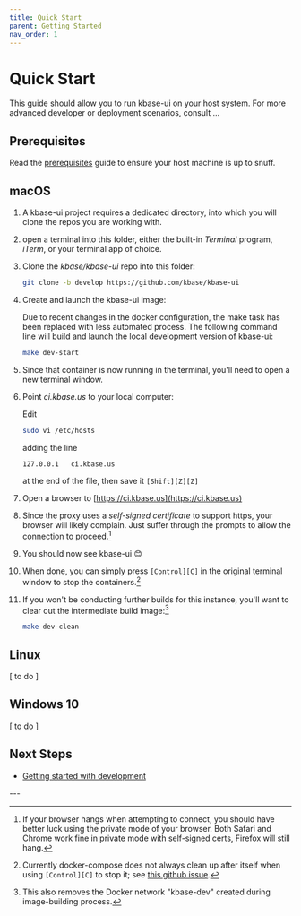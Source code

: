 ```yaml
---
title: Quick Start
parent: Getting Started
nav_order: 1
---
```


# Quick Start

This guide should allow you to run kbase-ui on your host system. For more advanced developer or deployment scenarios, consult ...

## Prerequisites

Read the [prerequisites](prerequisites.md) guide to ensure your host machine is up to snuff.

## macOS

1. A kbase-ui project requires a dedicated directory, into which you will clone the repos you are working with.
2. open a terminal into this folder, either the built-in _Terminal_ program, _iTerm_, or your terminal app of choice.
3. Clone the _kbase/kbase-ui_ repo into this folder:
    ```bash
    git clone -b develop https://github.com/kbase/kbase-ui
    ```
4. Create and launch the kbase-ui image:

    Due to recent changes in the docker configuration, the make task has been replaced with less automated process. The following command line will build and launch the local development version of kbase-ui:

    ```bash
    make dev-start
    ```

    <!--```bash
    cd kbase-ui
    make docker-image build=dev
    make run-docker-image env=dev
    ```-->

5. Since that container is now running in the terminal, you'll need to open a new terminal window.
6. Point _ci.kbase.us_ to your local computer:

    Edit

    ```bash
    sudo vi /etc/hosts
    ```

    adding the line

    ```bash
    127.0.0.1	ci.kbase.us
    ```

    at the end of the file, then save it `[Shift][Z][Z]`

7. Open a browser to [https://ci.kbase.us](https://ci.kbase.us)
8. Since the proxy uses a _self-signed certificate_ to support https, your browser will likely complain. Just suffer through the prompts to allow the connection to proceed.[^2]
9. You should now see kbase-ui 😊
10. When done, you can simply press `[Control][C]` in the original terminal window to stop the containers.[^3]
11. If you won't be conducting further builds for this instance, you'll want to clear out the intermediate build image:[^4]

    ```bash
    make dev-clean
    ```

## Linux

[ to do ]

## Windows 10

[ to do ]

## Next Steps

-   [Getting started with development](/development/getting-started.md)

\---

[^1]: If you use Terminal or iTerm, pressing `[Cmd][T]` will open a new tab in the terminal window, with the same directory.
[^2]: If your browser hangs when attempting to connect, you should have better luck using the private mode of your browser. Both Safari and Chrome work fine in private mode with self-signed certs, Firefox will still hang.
[^3]: Currently docker-compose does not always clean up after itself when using `[Control][C]` to stop it; see [this github issue](https://github.com/docker/compose/issues/3317).
[^4]: This also removes the Docker network "kbase-dev" created during image-building process.
